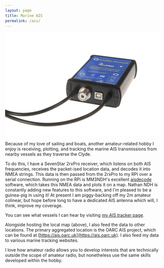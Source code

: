 ```yaml
---
layout: page
title: Marine AIS
permalink: /ais/
---
```

<script>
function redirectToPage() {
  const currentDate = new Date();
    const dayOfWeek = currentDate.getDay(); // 0 = Sunday, 1 = Monday, ..., 6 = Saturday

      if (dayOfWeek === 0) {
          // Redirect to the desired page on Sundays
              window.location.replace('/sabbath'); // Replace '/path/to/sunday-page' with the actual URL of your Sunday page
                }
                }

                // Call the function when the page loads
                window.onload = redirectToPage;
                </script>
![AIS receiver and decoder](images/sevenstar.jpg)

Because of my love of sailing and boats, another amateur-related hobby I enjoy is receiving, plotting, and tracking the marine AIS transmissions from nearby vessels as they traverse the Clyde.

To do this, I have a SevenStar 2rxPro receiver, which listens on both AIS frequencies, receives the packet-ised location data, and decodes it into NMEA strings. This data is then passed from the 2rxPro to my RPi over a serial connection. Running on the RPi is MM3NDH's excellent [aisdecode](https://github.com/madpsy/aisdecode) software, which takes this NMEA data and plots it on a map. Nathan NDH is constantly adding new features to this software, and I'm pleased to be a guinea-pig in using it! At present I am piggy-backing off my  2m amateur colinear, but hope before long to have a dedicated AIS antenna which will, I think, improve my coverage.

You can see what vessels I can hear by visiting [my AIS tracker page](http://ais.topple.scot).

Alongside hosting the local map (above), I also feed the data to other locations. The primary aggregated location is the OARC AIS project, which can be found at [https://ais.oarc.uk](https://ais.oarc.uk). I also feed my data to various marine tracking websites.

I love how amateur radio allows you to develop interests that are technically outside the scope of amateur radio, but nonetheless use the same skills developed within the hobby.
